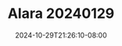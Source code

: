 --- 
title: "Alara 20240129"
description: "download   Alara 20240129 dood   new"
date: 2024-10-29T21:26:10-08:00
file_code: "xnm6ldkxevka"
draft: false
cover: "3zgenaqz7kowx81p.jpg"
tags: ["Alara", "bokep-indo", "bokep-viral", "bokep-ig"]
length: 1852
fld_id: "1483013"
foldername: "Alara update"
categories: ["Alara update"]
views: 0
---